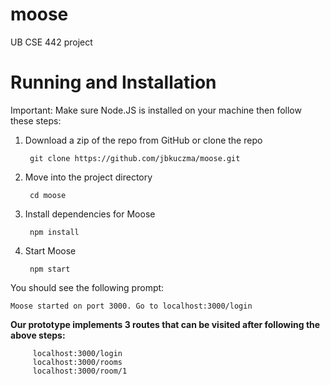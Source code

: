 # moose
UB CSE 442 project

# Running and Installation
Important: Make sure Node.JS is installed on your machine then follow these steps:

1) Download a zip of the repo from GitHub or clone the repo

        git clone https://github.com/jbkuczma/moose.git

2) Move into the project directory

        cd moose

3) Install dependencies for Moose

        npm install

4) Start Moose

        npm start

You should see the following prompt:

    Moose started on port 3000. Go to localhost:3000/login

**Our prototype implements 3 routes that can be visited after following the above steps:**

         localhost:3000/login
         localhost:3000/rooms
         localhost:3000/room/1
